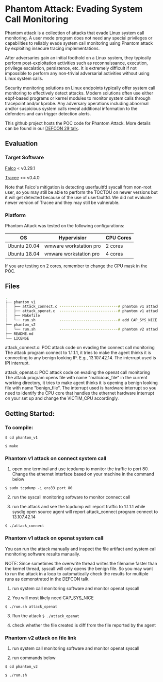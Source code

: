 # Phantom Attack: Evading System Call Monitoring

Phantom attack is a collection of attacks that evade Linux system call
monitoring. A user mode program does not need any special privileges or
capabilities to reliably evade system call monitoring using Phantom attack by
exploiting insecure tracing implementations.

After adversaries gain an initial foothold on a Linux system, they typically
perform post-exploitation activities such as reconnaissance, execution,
privilege escalation, persistence, etc. It is extremely difficult if not
impossible to perform any non-trivial adversarial activities without using
Linux system calls.

Security monitoring solutions on Linux endpoints typically offer system call
monitoring to effectively detect attacks. Modern solutions often use either
ebpf-based programs or kernel modules to monitor system calls through
tracepoint and/or kprobe. Any adversary operations including abnormal and/or
suspicious system calls reveal additional information to the defenders and can
trigger detection alerts.

This github project hosts the POC code for Phantom Attack. More details can be
found in our [DEFCON 29 talk](https://defcon.org/html/defcon-29/dc-29-speakers.html#guo).

## Evaluation 

### Target Software
[Falco](https://github.com/falcosecurity/falco) < v0.29.1 

[Tracee](https://github.com/aquasecurity/tracee) <= v0.4.0 

Note that Falco's mitigation is detecting userfaultfd syscall from non-root user, so you may still be able to perform the TOCTOU on newer versions but it will get detected because of the use of userfaultfd. We did not evaluate newer version of Tracee and they may still be vulnerable.


### Platform
Phantom Attack was tested on the following configurations:

| OS                 | Hypervisior            | CPU Cores |
| -------------      | ---------------------- | ----------|
| Ubuntu 20.04       | wmware workstation pro | 2 cores   |
| Ubuntu 18.04       | vmware workstation pro | 4 cores   |

If you are testing on 2 cores, remember to change the CPU mask in the POC.

## Files 
```bash
.
├── phantom_v1 
│   ├── attack_connect.c ---------------------------# phantom v1 attack on connect
│   ├── attack_openat.c  ---------------------------# phantom v1 attack on openat
│   ├── Makefile 
│   └── run.sh           ---------------------------# add CAP_SYS_NICE for binary (e.g., openat)
├── phantom_v2
│   └── run.sh           ---------------------------# phantom v2 attack on file link
├── README.md
└── LICENSE
```

attack_connect.c:
POC attack code on evading the connect call monitoring
The attack program connect to 1.1.1.1, it tries to make the agent thinks it is
connecting to any benign looking IP. E.g., 13.107.42.14. The interrupt used is IPI interrupt.

attack_openat.c:
POC attack code on evading the openat call monitoring
The attack program opens file with name "malicious_file" in the current working
directory, it tries to make agent thinks it is opening a benign looking file with name "benign_file". 
The interrupt used is hardware interrupt so you need to identify the CPU core that handles the ethernet hardware interrupt on your set up and change the VICTIM_CPU accordingly.


## Getting Started:

### To compile:
`$ cd phantom_v1`

`$ make`


### Phantom v1 attack on connect system call 

1. open one terminal and use tcpdump to monitor the traffic to port 80. Change the
   ethernet interface based on your machine in the command below

`$ sudo tcpdump -i ens33 port 80`


2. run the syscall monitoring software to monitor connect call


3. run the attack and see the tcpdump will report traffic to 1.1.1.1 while
   sysdig open source agent will report attack_connect program connect to 13.107.42.14

`$ ./attack_connect`


### Phantom v1 attack on openat system call 

You can run the attack manually and inspect the file artifact and
system call monitoring software results manually. 

NOTE: Since sometimes the overwrite thread writes the filename faster than the kernel thread, syscall will only opens the benign file. 
So you may want to run the attack in a loop to automatically check the results for multiple runs as demonstrated in the DEFCON talk.

1. run system call monitoring software and monitor openat syscall

2. You will most likely need CAP_SYS_NICE

`$ ./run.sh attack_openat`

3. Run the attack
`$ ./attack_openat`

4. check whether the file created is diff from the file reported by the agent

### Phantom v2 attack on file link

1. run system call monitoring software and monitor openat syscall

2. run commands below

`$ cd phantom_v2`

`$ ./run.sh`

